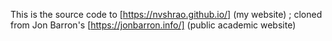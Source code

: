 This is the source code to [https://nvshrao.github.io/] (my website) ; cloned from Jon Barron's [https://jonbarron.info/] (public academic website)
